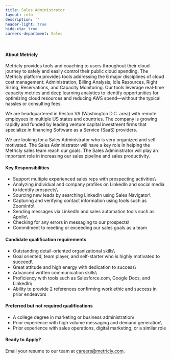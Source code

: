 ```yaml
---
title: Sales Administrator
layout: info
description: ''
header-light: true
hide-cta: true
careers-department: Sales

---
```

#### About Metricly

Metricly provides tools and coaching to users throughout their cloud journey to safely and easily control their public cloud spending. The Metricly platform provides tools addressing the 6 major disciplines of cloud cost management: Administration, Billing Analysis, Idle Resources, Right Sizing, Reservations, and Capacity Monitoring. Our tools leverage real-time capacity metrics and deep learning analytics to identify opportunities for optimizing cloud resources and reducing AWS spend—without the typical hassles or consulting fees.

We are headquartered in Reston VA (Washington D.C. area) with remote employees in multiple US states and countries. The company is growing rapidly and funded by leading venture capital investment firms that specialize in financing Software as a Service (SaaS) providers.

We are looking for a Sales Administrator who is very organized and self-motivated. The Sales Administrator will have a key role in helping the Metricly sales team reach our goals. The Sales Administrator will play an important role in increasing our sales pipeline and sales productivity.

#### Key Responsibilities

* Support multiple experienced sales reps with prospecting activities\\
* Analyzing individual and company profiles on LinkedIn and social media to identify prospects\\
* Sourcing new leads by searching LinkedIn using Sales Navigator\\
* Capturing and verifying contact information using tools such as ZoomInfo\\
* Sending messages via LinkedIn and sales automation tools such as Apollo\\
* Checking for any errors in messaging to our prospects\\
* Commitment to meeting or exceeding our sales goals as a team

#### Candidate qualification requirements

* Outstanding detail-oriented organizational skills\\
* Goal oriented, team player, and self-starter who is highly motivated to succeed\\
* Great attitude and high energy with dedication to success\\
* Advanced written communication skills\\
* Proficiency with tools such as Salesforce.com, Google Docs, and LinkedIn\\
* Ability to provide 2 references confirming work ethic and success in prior endeavors

#### Preferred but not required qualifications

* A college degree in marketing or business administration\\
* Prior experience with high volume messaging and demand generation\\
* Prior experience with sales operations, digital marketing, or a similar role

#### Ready to Apply?

Email your resume to our team at [careers@metricly.com](mailto:careers@metricly.com).